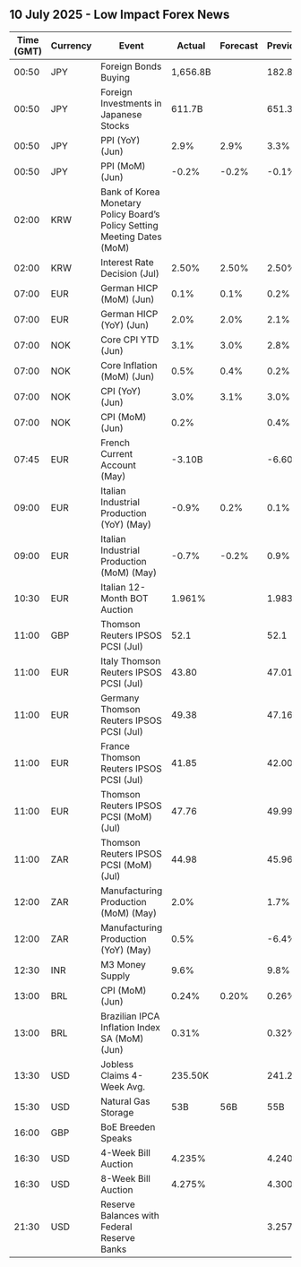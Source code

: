 ## 10 July 2025 - Low Impact Forex News

| Time (GMT) | Currency | Event | Actual | Forecast | Previous |
|------|----------|-------|--------|----------|----------|
| 00:50 | JPY | Foreign Bonds Buying | 1,656.8B |  | 182.8B |
| 00:50 | JPY | Foreign Investments in Japanese Stocks | 611.7B |  | 651.3B |
| 00:50 | JPY | PPI (YoY) (Jun) | 2.9% | 2.9% | 3.3% |
| 00:50 | JPY | PPI (MoM) (Jun) | -0.2% | -0.2% | -0.1% |
| 02:00 | KRW | Bank of Korea Monetary Policy Board’s Policy Setting Meeting Dates (MoM) |  |  |  |
| 02:00 | KRW | Interest Rate Decision (Jul) | 2.50% | 2.50% | 2.50% |
| 07:00 | EUR | German HICP (MoM) (Jun) | 0.1% | 0.1% | 0.2% |
| 07:00 | EUR | German HICP (YoY) (Jun) | 2.0% | 2.0% | 2.1% |
| 07:00 | NOK | Core CPI YTD (Jun) | 3.1% | 3.0% | 2.8% |
| 07:00 | NOK | Core Inflation (MoM) (Jun) | 0.5% | 0.4% | 0.2% |
| 07:00 | NOK | CPI (YoY) (Jun) | 3.0% | 3.1% | 3.0% |
| 07:00 | NOK | CPI (MoM) (Jun) | 0.2% |  | 0.4% |
| 07:45 | EUR | French Current Account (May) | -3.10B |  | -6.60B |
| 09:00 | EUR | Italian Industrial Production (YoY) (May) | -0.9% | 0.2% | 0.1% |
| 09:00 | EUR | Italian Industrial Production (MoM) (May) | -0.7% | -0.2% | 0.9% |
| 10:30 | EUR | Italian 12-Month BOT Auction | 1.961% |  | 1.983% |
| 11:00 | GBP | Thomson Reuters IPSOS PCSI (Jul) | 52.1 |  | 52.1 |
| 11:00 | EUR | Italy Thomson Reuters IPSOS PCSI (Jul) | 43.80 |  | 47.01 |
| 11:00 | EUR | Germany Thomson Reuters IPSOS PCSI (Jul) | 49.38 |  | 47.16 |
| 11:00 | EUR | France Thomson Reuters IPSOS PCSI (Jul) | 41.85 |  | 42.00 |
| 11:00 | EUR | Thomson Reuters IPSOS PCSI (MoM) (Jul) | 47.76 |  | 49.99 |
| 11:00 | ZAR | Thomson Reuters IPSOS PCSI (MoM) (Jul) | 44.98 |  | 45.96 |
| 12:00 | ZAR | Manufacturing Production (MoM) (May) | 2.0% |  | 1.7% |
| 12:00 | ZAR | Manufacturing Production (YoY) (May) | 0.5% |  | -6.4% |
| 12:30 | INR | M3 Money Supply | 9.6% |  | 9.8% |
| 13:00 | BRL | CPI (MoM) (Jun) | 0.24% | 0.20% | 0.26% |
| 13:00 | BRL | Brazilian IPCA Inflation Index SA (MoM) (Jun) | 0.31% |  | 0.32% |
| 13:30 | USD | Jobless Claims 4-Week Avg. | 235.50K |  | 241.25K |
| 15:30 | USD | Natural Gas Storage | 53B | 56B | 55B |
| 16:00 | GBP | BoE Breeden Speaks |  |  |  |
| 16:30 | USD | 4-Week Bill Auction | 4.235% |  | 4.240% |
| 16:30 | USD | 8-Week Bill Auction | 4.275% |  | 4.300% |
| 21:30 | USD | Reserve Balances with Federal Reserve Banks |  |  | 3.257T |
